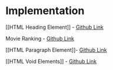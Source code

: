 # Implementation

[[HTML Heading Element]] - [Github Link](https://github.com/grandeurkoe/100-days-of-code-the-complete-python-pro-bootcamp/tree/6f32e61d6bcecc76acc7d4771290667bceec72a8/day-041-introduction-to-html/heading-element)

Movie Ranking - [Github Link](https://github.com/grandeurkoe/web-development-projects/tree/a4993b7e57b2681c30119cc3b8305743f49d25bf/movie-ranking)

 [[HTML Paragraph Element]]- [Github Link](https://github.com/grandeurkoe/100-days-of-code-the-complete-python-pro-bootcamp/tree/6f32e61d6bcecc76acc7d4771290667bceec72a8/day-041-introduction-to-html/paragraph-element)

[[HTML Void Elements]] - [Github Link](https://github.com/grandeurkoe/100-days-of-code-the-complete-python-pro-bootcamp/tree/6f32e61d6bcecc76acc7d4771290667bceec72a8/day-041-introduction-to-html/void-elements)